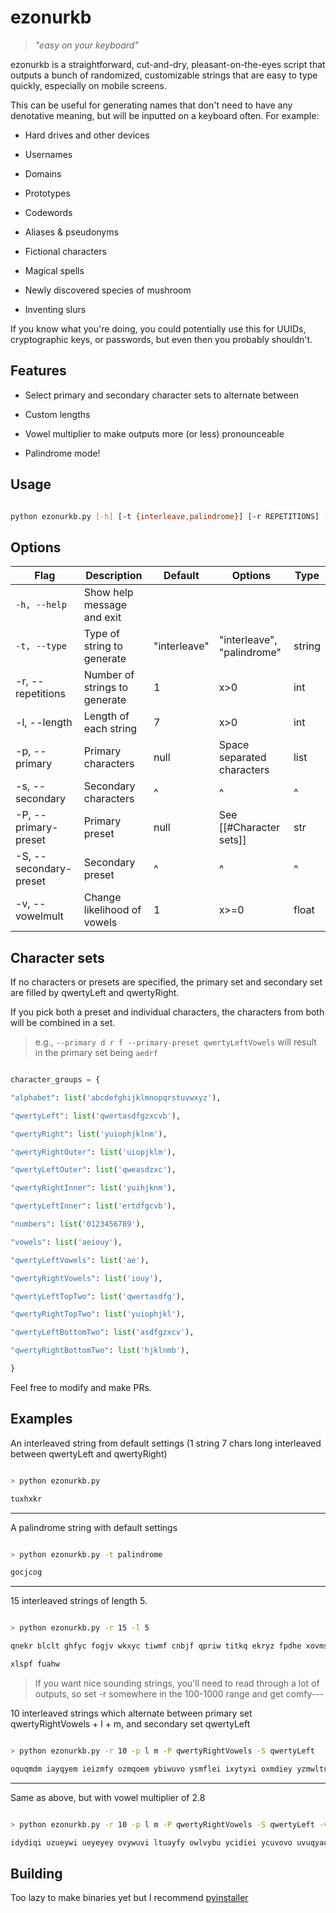 # ezonurkb
>*"easy on your keyboard"*

ezonurkb is a straightforward, cut-and-dry, pleasant-on-the-eyes script that outputs a bunch of randomized, customizable strings that are easy to type quickly, especially on mobile screens.

This can be useful for generating names that don't need to have any denotative meaning, but will be inputted on a keyboard often. For example:

- Hard drives and other devices

- Usernames

- Domains

- Prototypes

- Codewords

- Aliases & pseudonyms

- Fictional characters

- Magical spells

- Newly discovered species of mushroom

- Inventing slurs

If you know what you're doing, you could potentially use this for UUIDs, cryptographic keys, or passwords, but even then you probably shouldn't.

## Features

- Select primary and secondary character sets to alternate between

- Custom lengths

- Vowel multiplier to make outputs more (or less) pronounceable

- Palindrome mode!

## Usage

```bash

python ezonurkb.py [-h] [-t {interleave,palindrome}] [-r REPETITIONS] [-l LENGTH] [-p PRIMARY [PRIMARY ...]] [-P PRIMARY_PRESET] [-s SECONDARY [SECONDARY ...]] [-S SECONDARY_PRESET] [-v VOWELMULT]

```

## Options

| Flag                   | Description                   | Default      | Options                    | Type   |
| ---------------------- | ----------------------------- | ------------ | -------------------------- | ------ |
| `-h, --help`           | Show help message and exit    |              |                            |        |
| `-t, --type`           | Type of string to generate    | "interleave" | "interleave", "palindrome" | string |
| -r, --repetitions      | Number of strings to generate | 1            | x>0                        | int    |
| -l, --length           | Length of each string         | 7            | x>0                        | int    |
| -p, --primary          | Primary characters            | null         | Space separated characters | list   |
| -s, --secondary        | Secondary characters          | ^            | ^                          | ^      |
| -P, --primary-preset   | Primary preset                | null         | See [[#Character sets]]    | str    |
| -S, --secondary-preset | Secondary preset              | ^            | ^                          | ^      |
| -v, --vowelmult        | Change likelihood of vowels   | 1            | x>=0                       | float  |

## Character sets

If no characters or presets are specified, the primary set and secondary set are filled by qwertyLeft and qwertyRight.

If you pick both a preset and individual characters, the characters from both will be combined in a set.

> e.g., `--primary d r f --primary-preset qwertyLeftVowels` will result in the primary set being `aedrf`

```py

character_groups = {

"alphabet": list('abcdefghijklmnopqrstuvwxyz'),

"qwertyLeft": list('qwertasdfgzxcvb'),

"qwertyRight": list('yuiophjklnm'),

"qwertyRightOuter": list('uiopjklm'),

"qwertyLeftOuter": list('qweasdzxc'),

"qwertyRightInner": list('yuihjknm'),

"qwertyLeftInner": list('ertdfgcvb'),

"numbers": list('0123456789'),

"vowels": list('aeiouy'),

"qwertyLeftVowels": list('ae'),

"qwertyRightVowels": list('iouy'),

"qwertyLeftTopTwo": list('qwertasdfg'),

"qwertyRightTopTwo": list('yuiophjkl'),

"qwertyLeftBottomTwo": list('asdfgzxcv'),

"qwertyRightBottomTwo": list('hjklnmb'),

}

```

Feel free to modify and make PRs.

## Examples

An interleaved string from default settings (1 string 7 chars long interleaved between qwertyLeft and qwertyRight)

```bash

> python ezonurkb.py

tuxhxkr

```

---

A palindrome string with default settings

```bash

> python ezonurkb.py -t palindrome

gocjcog

```

---

15 interleaved strings of length 5.

```bash

> python ezonurkb.py -r 15 -l 5

qnekr blclt ghfyc fogjv wkxyc tiwmf cnbjf qpriw titkq ekryz fpdhe xovms sixhc

xlspf fuahw

```

> If you want nice sounding strings, you'll need to read through a lot of outputs, so set -r somewhere in the 100-1000 range and get comfy---

10 interleaved strings which alternate between primary set qwertyRightVowels + l + m, and secondary set qwertyLeft

```bash

> python ezonurkb.py -r 10 -p l m -P qwertyRightVowels -S qwertyLeft

oquqmdm iayqyem ieizmfy ozmqoem ybiwuvo ysmflei ixytyxi oxmdiey yzmwltu msituey

```

---

Same as above, but with vowel multiplier of 2.8

```bash

> python ezonurkb.py -r 10 -p l m -P qwertyRightVowels -S qwertyLeft -v 2.8

idydiqi uzueywi ueyeyey ovywuvi ltuayfy owlvybu ycidiei ycuvovo uvuqyao uaoaigl

```

## Building

Too lazy to make binaries yet but I recommend [pyinstaller](https://pyinstaller.org/)